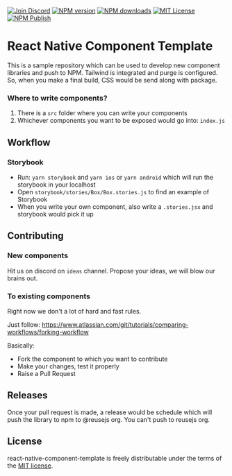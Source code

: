[![Join Discord][join-discord-image]][join-discord-url]
[![NPM version][npm-version-image]][npm-url]
[![NPM downloads][npm-downloads-image]][npm-downloads-url]
[![MIT License][license-image]][license-url]
[![NPM Publish][npm-publish-action-image]][npm-publish-action-url]

# React Native Component Template

This is a sample repository which can be used to develop new component libraries and push to NPM. Tailwind is integrated and purge is configured. So, when you make a final build, CSS would be send along with package.

### Where to write components?

1. There is a `src` folder where you can write your components
2. Whichever components you want to be exposed would go into: `index.js`

## Workflow

### Storybook

- Run: `yarn storybook` and `yarn ios` or `yarn android` which will run the storybook in your localhost
- Open `storybook/stories/Box/Box.stories.js` to find an example of Storybook
- When you write your own component, also write a `.stories.jsx` and storybook would pick it up

## Contributing

### New components

Hit us on discord on `ideas` channel. Propose your ideas, we will blow our brains out.

### To existing components

Right now we don't a lot of hard and fast rules. 

Just follow: https://www.atlassian.com/git/tutorials/comparing-workflows/forking-workflow

Basically:

- Fork the component to which you want to contribute
- Make your changes, test it properly
- Raise a Pull Request

## Releases

Once your pull request is made, a release would be schedule which will push the library to npm to @reusejs org. You can't push to reusejs org.
 
## License

react-native-component-template is freely distributable under the terms of the [MIT license][license-url].

[license-image]: https://img.shields.io/badge/license-MIT-blue.svg?style=flat
[license-url]: LICENSE

[npm-url]: https://npmjs.org/package/@reusejs/react-native-pickerss
[npm-version-image]: https://img.shields.io/npm/v/@reusejs/react-native-pickerss.svg?style=flat

[npm-downloads-image]: https://img.shields.io/npm/dm/@reusejs/react-native-pickerss.svg?style=flat
[npm-downloads-url]: https://npmcharts.com/compare/@reusejs/react-native-pickerss?minimal=true

<!-- [view-storybook-image]: https://img.shields.io/badge/View-Storybook-F59E0B.svg
[view-storybook-url]: https://master--617258d6729860003a3d6e10.chromatic.com -->

[join-discord-image]: https://img.shields.io/badge/Join-Discord-7389D8.svg
[join-discord-url]: https://discord.gg/VUa9SHvvDb

<!-- [storybook-action-image]: https://github.com/reusejs/react-native-pickerss/actions/workflows/chromatic.yml/badge.svg
[storybook-action-url]: https://github.com/reusejs/react-native-pickerss/actions/workflows/chromatic.yml -->

[npm-publish-action-image]: https://github.com/reusejs/react-native-pickerss/actions/workflows/publish.yml/badge.svg
[npm-publish-action-url]: https://github.com/reusejs/react-native-pickerss/actions/workflows/publish.yml
